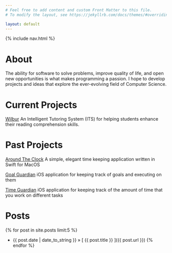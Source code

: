 ```yaml
---
# Feel free to add content and custom Front Matter to this file.
# To modify the layout, see https://jekyllrb.com/docs/themes/#overriding-theme-defaults

layout: default
---
```

{% include nav.html %}

# About
The ability for software to solve problems, improve quality of life, and open new opportunities is what makes programming a passion. I hope to develop projects and ideas that explore the ever-evolving field of Computer Science.

# Current Projects

[Wilbur](https://github.com/RyanAngelo/wilbur) An Intelligent Tutoring System (ITS) for helping students enhance their reading comprehension skills.

# Past Projects

[Around The Clock](/aroundtheclock) A simple, elegant time keeping application written in Swift for MacOS

[Goal Guardian](https://github.com/RyanAngelo/goalguardian) iOS application for keeping track of goals and executing on them

[Time Guardian](https://github.com/RyanAngelo/timeguardian) iOS application for keeping track of the amount of time that you work on different tasks

# Posts
{% for post in site.posts limit:5 %}
  * {{ post.date | date_to_string }} &raquo; [ {{ post.title }} ]({{ post.url }})
{% endfor %}